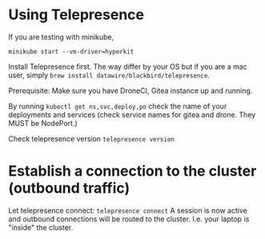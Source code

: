 # Using Telepresence

If you are testing with minikube,

`minikube start --vm-driver=hyperkit`

Install Telepresence first. The way differ by your OS but if you are a mac user, simply `brew install datawire/blackbird/telepresence`.

Prerequisite: Make sure you have DroneCI, Gitea instance up and running.

By running `kubectl get ns,svc,deploy,po` check the name of your deployments and services (check service names for gitea and drone. They MUST be NodePort.)

Check telepresence version `telepresence version`

# Establish a connection to the cluster (outbound traffic)
Let telepresence connect:
`telepresence connect`
A session is now active and outbound connections will be routed to the cluster. I.e. your laptop is "inside" the cluster.
